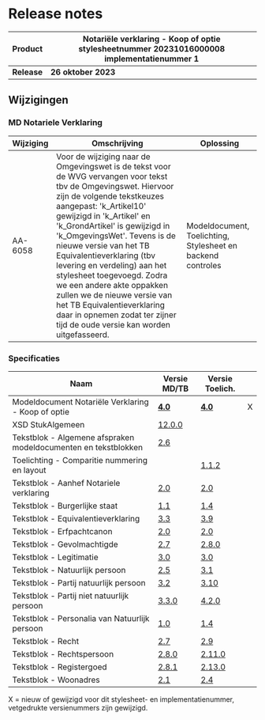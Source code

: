 # Release notes
Product|Notariële verklaring - Koop of optie stylesheetnummer 20231016000008 implementatienummer 1|
|---|---|
|**Release**|**26 oktober 2023**|

## Wijzigingen


### MD Notariele Verklaring
|Wijziging|Omschrijving|Oplossing|
|---|---|---|
AA-6058 | Voor de wijziging naar de Omgevingswet is de tekst voor de WVG vervangen voor tekst tbv de Omgevingswet. Hiervoor zijn de volgende tekstkeuzes aangepast: 'k_Artikel10' gewijzigd in 'k_Artikel' en 'k_GrondArtikel' is gewijzigd in 'k_OmgevingsWet'. Tevens is de nieuwe versie van het TB Equivalentieverklaring (tbv levering en verdeling) aan het stylesheet toegevoegd. Zodra we een andere akte oppakken zullen we de nieuwe versie van het TB Equivalentieverklaring daar in opnemen zodat ter zijner tijd de oude versie kan worden uitgefasseerd.| Modeldocument, Toelichting, Stylesheet en backend controles |



### Specificaties
Naam|Versie MD/TB|Versie Toelich.|  |
| --- |--- |--- |---|
Modeldocument Notariële Verklaring - Koop of optie|**[4.0]( /kik-modeldocumenten/modeldocumenten/Notariële%20verklaring/20231016000008/Modeldocument%20Notariële%20verklaring%20-%20Koop%20of%20optie%20v4.0.docx)**|**[4.0]( /kik-modeldocumenten/modeldocumenten/Notariële%20verklaring/20231016000008/Toelichting%20modeldocument%20Notariële%20verklaring%20-%20Koop%20of%20optie%204.0%20-%20v4.0.docx)**| X |
XSD StukAlgemeen|[12.0.0](/schema/stuk%20algemeen/12.0.0/StukAlgemeen-12.0.0.xsd)||  |
Tekstblok - Algemene afspraken modeldocumenten en tekstblokken|[2.6](/kik-modeldocumenten/tekstblokken/Tekstblok%20-%20Algemene%20afspraken%20modeldocumenten%20en%20tekstblokken%20v2.6.docx)||  | 
Toelichting - Comparitie nummering en layout||[1.1.2](/kik-modeldocumenten/tekstblokken/Toelichting%20-%20Comparitie%20nummering%20en%20layout%20v1.1.2.docx)|   |
Tekstblok - Aanhef Notariele verklaring|[2.0](/kik-modeldocumenten/tekstblokken/Tekstblok%20-%20Aanhef%20Notariele%20verklaring%20v2.0.docx)|[2.0](/kik-modeldocumenten/tekstblokken/Toelichting%20Tekstblok%20-%20Aanhef%20Notariele%20verklaring%202.0%20-%20v2.0.docx)|  |
Tekstblok - Burgerlijke staat|[1.1](/kik-modeldocumenten/tekstblokken/Tekstblok%20-%20Burgerlijke%20staat%20v1.1.docx)|[1.4](/kik-modeldocumenten/tekstblokken/Toelichting%20Tekstblok%20-%20Burgerlijke%20staat%201.1%20-%20v1.4.docx)|  |
Tekstblok - Equivalentieverklaring|[3.3](/kik-modeldocumenten/tekstblokken/Tekstblok%20-%20Equivalentieverklaring%20v3.3.docx)|[3.9](/kik-modeldocumenten/tekstblokken/Toelichting%20Tekstblok%20-%20Equivalentieverklaring%203.3%20-%20v3.9.docx)| |
Tekstblok - Erfpachtcanon| [2.0](/kik-modeldocumenten/tekstblokken/Tekstblok%20-%20Erfpachtcanon%20v2.0.docx)|[2.0](/kik-modeldocumenten/tekstblokken/Toelichting%20Tekstblok%20-%20Erfpachtcanon%202.0%20-%20v2.0.docx)| | 
Tekstblok - Gevolmachtigde|[2.7](/kik-modeldocumenten/tekstblokken/Tekstblok%20-%20Gevolmachtigde%20v2.7.docx)|[2.8.0](/kik-modeldocumenten/tekstblokken/Toelichting%20Tekstblok%20-%20Gevolmachtigde%202.7%20-%20v2.8.0.docx)|   |
Tekstblok - Legitimatie|[3.0](/kik-modeldocumenten/tekstblokken/Tekstblok%20-%20Legitimatie%20v3.0.docx)|[3.0](/kik-modeldocumenten/tekstblokken/Toelichting%20Tekstblok%20-%20Legitimatie%203.0%20-%20v3.0.docx)| |
Tekstblok - Natuurlijk persoon|[2.5](/kik-modeldocumenten/tekstblokken/Tekstblok%20-%20Natuurlijk%20persoon%20v2.5.docx)|[3.1](/kik-modeldocumenten/tekstblokken/Toelichting%20Tekstblok%20-%20Natuurlijk%20persoon%202.5%20-%20v3.1.docx)| |
Tekstblok - Partij natuurlijk persoon|[3.2](/kik-modeldocumenten/tekstblokken/Tekstblok%20-%20Partij%20natuurlijk%20persoon%20v3.2.docx)|[3.10](/kik-modeldocumenten/tekstblokken/Toelichting%20Tekstblok%20-%20Partij%20natuurlijk%20persoon%203.2%20-%20v3.10.docx)|  |
Tekstblok - Partij niet natuurlijk persoon|[3.3.0](/kik-modeldocumenten/tekstblokken/Tekstblok%20-%20Partij%20niet%20natuurlijk%20persoon%20v3.3.0.docx)|[4.2.0](/kik-modeldocumenten/tekstblokken/Toelichting%20Tekstblok%20-%20Partij%20niet%20natuurlijk%20persoon%203.3.0%20-%20v4.2.0.docx)|   |
Tekstblok - Personalia van Natuurlijk persoon|[1.0](/kik-modeldocumenten/tekstblokken/Tekstblok%20-%20Personalia%20van%20Natuurlijk%20persoon%20v1.0.docx)|[1.4](/kik-modeldocumenten/tekstblokken/Toelichting%20Tekstblok%20-%20Personalia%20van%20Natuurlijk%20persoon%201.0%20-%20v1.4.docx)|   |
Tekstblok - Recht|[2.7](/kik-modeldocumenten/tekstblokken/Tekstblok%20-%20Recht%20v2.7.docx)|[2.9](/kik-modeldocumenten/tekstblokken/Toelichting%20Tekstblok%20-%20Recht%202.7%20-%20v2.9.docx)|  |
Tekstblok - Rechtspersoon|[2.8.0](/kik-modeldocumenten/tekstblokken/Tekstblok%20-%20Rechtspersoon%20v2.8.0.docx)|[2.11.0](/kik-modeldocumenten/tekstblokken/Toelichting%20Tekstblok%20-%20Rechtspersoon%202.8.0%20-%20v2.11.0.docx)|   |
Tekstblok - Registergoed|[2.8.1](/kik-modeldocumenten/tekstblokken/Tekstblok%20-%20Registergoed%20v2.8.1.docx)|[2.13.0](/kik-modeldocumenten/tekstblokken/Toelichting%20Tekstblok%20-%20Registergoed%202.8.1%20-%20v2.13.0.docx)|  | 
Tekstblok - Woonadres|[2.1](/kik-modeldocumenten/tekstblokken/Tekstblok%20-%20Woonadres%20v2.1.docx)|[2.4](/kik-modeldocumenten/tekstblokken/Toelichting%20Tekstblok%20-%20Woonadres%202.1%20-%20v2.4.docx)|   |
X = nieuw of gewijzigd voor dit stylesheet- en implementatienummer, vetgedrukte versienummers zijn gewijzigd.